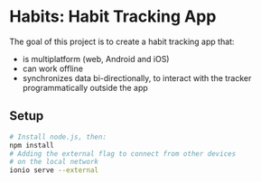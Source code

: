 # Habits: Habit Tracking App

The goal of this project is to create a habit tracking app that:
- is multiplatform (web, Android and iOS)
- can work offline
- synchronizes data bi-directionally, to interact with the tracker programmatically outside the app  

## Setup

```bash
# Install node.js, then:
npm install
# Adding the external flag to connect from other devices
# on the local network
ionio serve --external
```